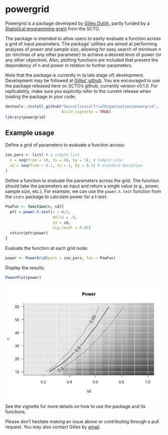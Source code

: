 
<!-- README.md is generated from README.Rmd. Please edit that file -->

# powergrid

Powergrid is a package developed by [Gilles
Dutilh](https://www.gillesdutilh.com), partly funded by a [Statistical
programming
grant](https://www.sctoplatforms.ch/en/scto-platforms/statistics-methodology-5.html)
from the SCTO.

The package is intended to allow users to easily evaluate a function
across a grid of input parameters. The package’ utilities are aimed at
performing analyses of *power and sample size*, allowing for easy search
of minimum n (or min/max of any other parameter) to achieve a desired
level of power (or any other objective). Also, plotting functions are
included that present the dependency of n and power in relation to
further parameters.

Note that the package is currently in (a late stage of) development.
Development may be followed at [Gilles’
github](https://www.github.com/gillesdutilh/powergrid). You are
encouraged to use the package released here on SCTO’s github, currently
version v0.1.0. For replicability, make sure you explicitly refer to the
current release when loading the package in your code:

``` r
devtools::install_github("SwissClinicalTrialOrganisation/powergrid",
                         build_vignette = TRUE)
library(powergrid)
```

## Example usage

Define a grid of parameters to evaluate a function across:

``` r
sse_pars <- list( # a simple list
  n = seq(from = 10, to = 60, by = 5), # sample size
  sd = seq(from = 0.1, to = 1, by = 0.1) # standard deviation
)
```

Define a function to evaluate the parameters across the grid. The
function should take the parameters as input and return a single value
(e.g., power, sample size, etc.). For example, we can use the
`power.t.test` function from the `stats` package to calculate power for
a t-test:

``` r
PowFun <- function(n, sd){
  ptt = power.t.test(n = n/2,
                     delta = .6,
                     sd = sd,
                     sig.level = 0.05)
  return(ptt$power)
}
```

Evaluate the function at each grid node:

``` r
power <- PowerGrid(pars = sse_pars, fun = PowFun)
```

Display the results:

``` r
PowerPlot(power)
```

![](man/figures/readmeplot-1.png)<!-- -->

See the vignette for more details on how to use the package and its
functions.

Please don’t hesitate making an issue above or contributing through a
pull request. You may also contact Gilles by
[email](mailto:info@gillesdutilh.com).
